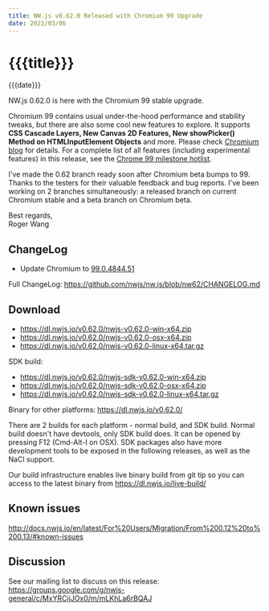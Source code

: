 ```yaml
---
title: NW.js v0.62.0 Released with Chromium 99 Upgrade
date: 2022/03/06
---
```

# {{{title}}}
{{{date}}}

NW.js 0.62.0 is here with the Chromium 99 stable upgrade.

Chromium 99 contains usual under-the-hood performance and stability tweaks, but there are also some cool new features to explore. It supports **CSS Cascade Layers, New Canvas 2D Features, New showPicker() Method on HTMLInputElement Objects** and more. Please check [Chromium blog](https://blog.chromium.org/2022/02/chrome-99-css-cascade-layers-new-picker.html) for details. For a complete list of all features (including experimental features) in this release, see the [Chrome 99 milestone hotlist](https://www.chromestatus.com/features#milestone=99).

I've made the 0.62 branch ready soon after Chromium beta bumps to 99. Thanks to the testers for their valuable feedback and bug reports. I've been working on 2 branches simultaneously: a released branch on current Chromium stable and a beta branch on Chromium beta.

Best regards,  
Roger Wang

## ChangeLog

- Update Chromium to [99.0.4844.51](https://chromereleases.googleblog.com/2022/03/stable-channel-update-for-desktop.html)

Full ChangeLog: https://github.com/nwjs/nw.js/blob/nw62/CHANGELOG.md

## Download 

* https://dl.nwjs.io/v0.62.0/nwjs-v0.62.0-win-x64.zip 
* https://dl.nwjs.io/v0.62.0/nwjs-v0.62.0-osx-x64.zip 
* https://dl.nwjs.io/v0.62.0/nwjs-v0.62.0-linux-x64.tar.gz 

SDK build: 
* https://dl.nwjs.io/v0.62.0/nwjs-sdk-v0.62.0-win-x64.zip 
* https://dl.nwjs.io/v0.62.0/nwjs-sdk-v0.62.0-osx-x64.zip 
* https://dl.nwjs.io/v0.62.0/nwjs-sdk-v0.62.0-linux-x64.tar.gz 

Binary for other platforms: https://dl.nwjs.io/v0.62.0/ 

There are 2 builds for each platform - normal build, and SDK build. Normal build doesn't have devtools, only SDK build does. lt can be opened by pressing F12 (Cmd-Alt-I on OSX). SDK packages also have more development tools to be exposed in the following releases, as well as the NaCl support.

Our build infrastructure enables live binary build from git tip so you can access to the latest binary from https://dl.nwjs.io/live-build/ 

## Known issues 

http://docs.nwjs.io/en/latest/For%20Users/Migration/From%200.12%20to%200.13/#known-issues

## Discussion

See our mailing list to discuss on this release: https://groups.google.com/g/nwjs-general/c/MxYRCijJOx0/m/mLKhLa6rBQAJ
